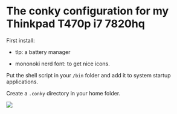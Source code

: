 # The conky configuration for my Thinkpad T470p i7 7820hq

First install:

* tlp: a battery manager

* mononoki nerd font: to get nice icons.

Put the shell script in your ```/bin``` folder and add it to system startup applications.

Create a ```.conky``` directory in your home folder.

![](https://user-images.githubusercontent.com/91064070/167584797-51884c9a-3216-40dc-9e57-10f32bfed5d3.png)